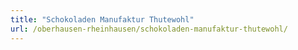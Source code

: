 ```yaml
---
title: "Schokoladen Manufaktur Thutewohl"
url: /oberhausen-rheinhausen/schokoladen-manufaktur-thutewohl/
---
```

